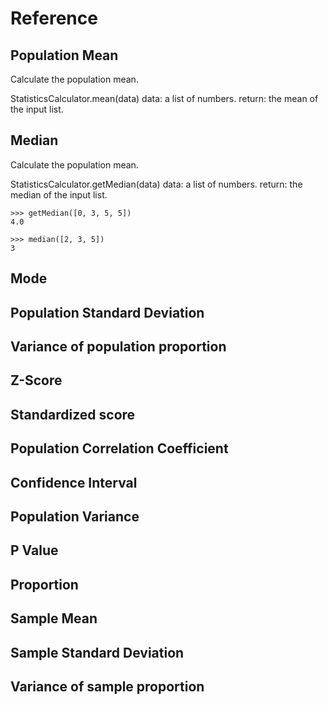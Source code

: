 # Reference


## Population Mean
Calculate the population mean.

StatisticsCalculator.mean(data)
data: a list of numbers.
return: the mean of the input list.




## Median
Calculate the population mean.

StatisticsCalculator.getMedian(data)
data: a list of numbers.
return: the median of the input list.

```
>>> getMedian([0, 3, 5, 5])
4.0
```

```
>>> median([2, 3, 5])
3
```

## Mode

## Population Standard Deviation

## Variance of population proportion

## Z-Score

## Standardized score

## Population Correlation Coefficient

## Confidence Interval

## Population Variance

## P Value

## Proportion

## Sample Mean

## Sample Standard Deviation

## Variance of sample proportion
